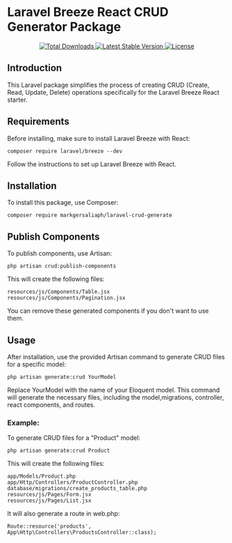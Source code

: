
# Laravel Breeze React CRUD Generator Package 
<p align="center">
    <a href="https://packagist.org/packages/markgersaliaph/laravel-crud-generate">
        <img src="https://img.shields.io/packagist/dt/markgersaliaph/laravel-crud-generate" alt="Total Downloads">
    </a>
    <a href="https://packagist.org/packages/markgersaliaph/laravel-crud-generate">
        <img src="https://img.shields.io/packagist/v/markgersaliaph/laravel-crud-generate" alt="Latest Stable Version">
    </a>
    <a href="https://packagist.org/packages/markgersaliaph/laravel-crud-generate">
        <img src="https://img.shields.io/packagist/l/markgersaliaph/laravel-crud-generate" alt="License">
    </a>
</p>

## Introduction
This Laravel package simplifies the process of creating CRUD (Create, Read, Update, Delete) operations specifically for the Laravel Breeze React starter.

## Requirements
Before installing, make sure to install Laravel Breeze with React:

```
composer require laravel/breeze --dev
```
Follow the instructions to set up Laravel Breeze with React.


## Installation

To install this package, use Composer:

```
composer require markgersaliaph/laravel-crud-generate
```

## Publish Components
To publish components, use Artisan:

```
php artisan crud:publish-components

```
This will create the following files:

```
resources/js/Components/Table.jsx
resources/js/Components/Pagination.jsx
```

You can remove these generated components if you don't want to use them.

## Usage
After installation, use the provided Artisan command to generate CRUD files for a specific model:

```
php artisan generate:crud YourModel
```
Replace YourModel with the name of your Eloquent model. This command will generate the necessary files, including the model,migrations, controller, react components, and routes.

### Example:
To generate CRUD files for a "Product" model:

```
php artisan generate:crud Product

```
This will create the following files:

```
app/Models/Product.php
app/Http/Controllers/ProductController.php
database/migrations/create_products_table.php
resources/js/Pages/Form.jsx
resources/js/Pages/List.jsx
``` 
It will also generate a route in web.php:

```
Route::resource('products', App\Http\Controllers\ProductsController::class);

```
 